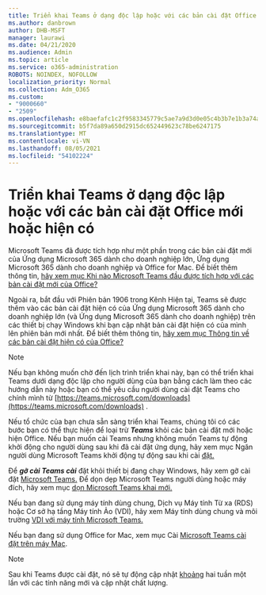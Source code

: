 ```yaml
---
title: Triển khai Teams ở dạng độc lập hoặc với các bản cài đặt Office mới hoặc hiện có
ms.author: danbrown
author: DHB-MSFT
manager: laurawi
ms.date: 04/21/2020
ms.audience: Admin
ms.topic: article
ms.service: o365-administration
ROBOTS: NOINDEX, NOFOLLOW
localization_priority: Normal
ms.collection: Adm_O365
ms.custom:
- "9000660"
- "2509"
ms.openlocfilehash: e8baefafc1c2f9583345779c5ae7a9d3d0e05c4b3b7e1b3a74a9a22f7ceed02a
ms.sourcegitcommit: b5f7da89a650d2915dc652449623c78be6247175
ms.translationtype: MT
ms.contentlocale: vi-VN
ms.lasthandoff: 08/05/2021
ms.locfileid: "54102224"
---
```

# <a name="deploying-teams-as-standalone-or-with-new-or-existing-office-installations"></a>Triển khai Teams ở dạng độc lập hoặc với các bản cài đặt Office mới hoặc hiện có

Microsoft Teams đã được tích hợp  như một phần trong các bản cài đặt mới của Ứng dụng Microsoft 365 dành cho doanh nghiệp lớn, Ứng dụng Microsoft 365 dành cho doanh nghiệp và Office for Mac. Để biết thêm thông tin, [hãy xem mục Khi nào Microsoft Teams đầu được tích hợp với các bản cài đặt mới của Office?](https://docs.microsoft.com/deployoffice/teams-install#when-will-microsoft-teams-start-being-included-with-new-installations-of-microsoft-365-apps)

Ngoài ra, bắt đầu với Phiên bản 1906  trong Kênh Hiện tại, Teams sẽ được thêm vào các bản cài đặt hiện có của Ứng dụng Microsoft 365 dành cho doanh nghiệp lớn (và Ứng dụng Microsoft 365 dành cho doanh nghiệp) trên các thiết bị chạy Windows khi bạn cập nhật bản cài đặt hiện có của mình lên phiên bản mới nhất. Để biết thêm thông tin, [hãy xem mục Thông tin về các bản cài đặt hiện có của Office?](https://docs.microsoft.com/deployoffice/teams-install#what-about-existing-installations-of-microsoft-365-apps)

> [!NOTE]
> Nếu bạn không muốn chờ đến lịch trình triển khai này, bạn có thể [](https://docs.microsoft.com/MicrosoftTeams/msi-deployment) triển khai Teams dưới dạng độc lập cho người dùng của bạn bằng cách làm theo các hướng dẫn này hoặc bạn có thể yêu cầu người dùng cài đặt Teams cho chính mình từ [https://teams.microsoft.com/downloads](https://teams.microsoft.com/downloads) .

Nếu tổ chức của bạn chưa sẵn sàng triển khai Teams, chúng tôi có [](https://docs.microsoft.com/deployoffice/teams-install#how-to-exclude-microsoft-teams-from-new-installations-of-microsoft-365-apps) các [](https://docs.microsoft.com/deployoffice/teams-install#use-group-policy-to-control-the-installation-of-microsoft-teams) bước bạn có thể thực hiện để loại trừ ***Teams*** khỏi các bản cài đặt mới hoặc hiện Office. Nếu bạn muốn cài Teams nhưng không muốn Teams tự động khởi động cho người dùng sau khi đã cài đặt ứng dụng, hãy xem mục Ngăn người dùng Microsoft Teams khởi động tự động sau khi cài [đặt.](https://docs.microsoft.com/deployoffice/teams-install#use-group-policy-to-prevent-microsoft-teams-from-starting-automatically-after-installation)

Để ***gỡ cài Teams cài*** đặt khỏi thiết bị đang chạy Windows, hãy xem gỡ cài đặt [Microsoft Teams.](https://support.office.com/article/3b159754-3c26-4952-abe7-57d27f5f4c81) Để dọn dẹp Microsoft Teams người dùng hoặc máy đích, hãy xem mục [dọn Microsoft Teams khai mới.](https://docs.microsoft.com/microsoftteams/scripts/powershell-script-teams-deployment-clean-up)

Nếu bạn đang sử dụng máy tính dùng chung, Dịch vụ Máy tính Từ xa (RDS) hoặc Cơ sở hạ tầng Máy tính Ảo (VDI), hãy xem Máy tính dùng chung và môi trường [VDI với máy tính Microsoft Teams.](https://docs.microsoft.com/deployoffice/teams-install#shared-computer-and-vdi-environments-with-microsoft-teams)

Nếu bạn đang sử dụng Office for Mac, xem mục Cài [Microsoft Teams cài đặt trên máy Mac](https://docs.microsoft.com/deployoffice/teams-install#microsoft-teams-installations-on-a-mac).

> [!NOTE]
> Sau khi Teams được cài đặt, nó sẽ tự động cập nhật [khoảng](https://docs.microsoft.com/deployoffice/teams-install#feature-and-quality-updates-for-microsoft-teams) hai tuần một lần với các tính năng mới và cập nhật chất lượng. 